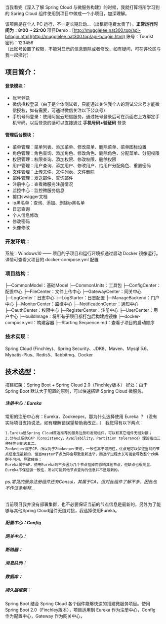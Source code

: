当我看完《深入了解 Spring Cloud 与微服务构建》的时候，我就打算将所学习到的 Spring Cloud 组件使用到项目中做成一个小项目，加深理解。

该项目是在个人 PC 运行，不一定长期启动...（出租房电费太贵了）。**正常运行时间为：8:00 ~ 22:00**
项目Demo：[http://mugglelee.nat300.top/api-b/login.html](http://mugglelee.nat300.top/api-b/login.html)
账号：Tourist  
密码：123456  
（此账号设置了权限，不能对显示的信息删除或者修改，如有疑问，可在评论区与我一起探讨）

## 项目简介：

#### 登录模块：
- 账号登录
- 微信授权登录（由于是个体测试者，只能通过关注我个人的测试公众号才能微信授权，如有需要，可通过微信关注以下公众号）
- 手机号码登录：使用阿里云短信服务。通过帐号登录后可在页面右上方绑定手机号码，以后登录的话可以直接通过 **手机号码+验证码** 登录

#### 管理后台模块：
- 菜单管理：菜单列表、添加菜单、修改菜单、删除菜单、菜单图标设置
- 角色管理：角色查询、添加角色、修改角色、删除角色、分配菜单、分配权限
- 权限管理：权限查询、添加权限、修改权限、删除权限
- 用户管理：用户查询、添加用户、修改用户、给用户分配角色、重置密码
- 文件管理：上传文件、文件列表、文件删除
- 邮件管理：发送邮件、查询邮件
- 注册中心：查看微服务注册情况
- 监控中心：监控微服务信息
- 接口swagger文档
- ip黑名单：查询、添加、删除ip黑名单
- 日志查询
- 个人信息修改
- 修改密码
- 头像修改


### 开发环境：
系统：Windows10 —— 项目的子项目和运行环境都通过启动 Docker 镜像运行。详情可查看父项目的 docker-compose.yml 配置

### 项目结构：

├─CommonModel：基础Model
├─CommonUnits：工具包
├─ConfigCenter：配置中心
├─FileCenter：文件上传中心
├─GatewayCenter：网关中心
├─LogCenter：日志中心
├─LogStarter：日志配置
├─ManageBackend：门户中心
├─MonitorCenter：监控中心
├─NotificationCenter：通知中心
├─OauthCenter：权限中心
├─RegisterCenter：注册中心
├─UserCenter：用户中心
├─buildImage：将所有子项目都打包后构建成镜像
├─docker-compose.yml：构建容器
├─Starting Sequence.md：查看子项目的启动顺序

### 技术实现：
Spring Cloud (Finchley)、Spring Security、JDK8、Maven、Mysql 5.6、Mybatis-Plus、Redis5、Rabbitmq、Docker

## **技术选型：**

搭建框架：Spring Boot + Spring Cloud 2.0（Finchley版本）
好处：由于Spring Boot 默认大于配置的原则，可以快速搭建 Spring Cloud 微服务。

##### 注册中心：Eureka 
常用的注册中心有：Eureka，Zookeeper。那为什么选择使用 Eureka ？（没有实际项目支持说法，如有理解错误望帮助我改正...）
我觉得有以下两点：
```
1.Eureka是Spring Cloud首选推荐的服务注册和发现组件，可以和其它组件无缝对接；
2.分布式系统CAP（Consistency，Availability，Partition tolerance）理论指出三种特性只能选其二。
Zookeeper属于CP，所以对于Zookeeper来说，一致性高于可用性，优点是可以保证当前的节点信息是最新的，但当master节点故障会导致重新选举，而选举过程太长可能会导致整个zk集群不可用，导致瘫痪；
Eureka属于AP，使用Eureka则不会因为几个节点挂掉而影响其他节点，但缺点也很明显，Eureka不保证强一致性，所以可能其他节点查询的信息并不是最新的。
```
###### ps.常见的服务注册组件还有Consul，其属于CA，但对此组件了解不多，因此也不作过多解释...
当前项目我并没有部署集群，也不必要保证当前的节点信息是最新的，另外为了能够与其他Spring Cloud组件无缝对接，我选择使用Eureka。

##### 配置中心：Config
##### 网关中心：

##### 断路器：
##### 消息队列：
##### 数据库：
##### 持久层框架：



Spring Boot 结合 Spring Cloud 各个组件能够快速的搭建微服务项目。使用 Spring Boot 2.0（Finchley版本），项目运用到 Eureka 作为注册中心，Config 作为配置中心，Gateway 作为网关中心，